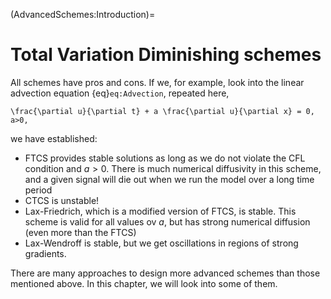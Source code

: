 (AdvancedSchemes:Introduction)=
# Total Variation Diminishing schemes

All schemes have pros and cons. If we, for example, look into the linear advection equation {eq}`eq:Advection`, repeated here,

```{math}
\frac{\partial u}{\partial t} + a \frac{\partial u}{\partial x} = 0, a>0,
```

we have established:

* FTCS provides stable solutions as long as we do not violate the CFL condition and $a>0$. There is much numerical diffusivity in this scheme, and a given signal will die out when we run the model over a long time period
* CTCS is unstable!
* Lax-Friedrich, which is a modified version of FTCS, is stable. This scheme is valid for all values ov $a$, but has strong numerical diffusion (even more than the FTCS)
* Lax-Wendroff is stable, but we get oscillations in regions of strong gradients.

There are many approaches to design more advanced schemes than those mentioned above. In this chapter, we will look into some of them.

```{tableofcontents}
```